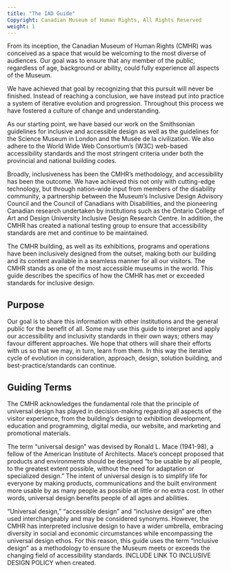 ```yaml
---
title: "The IAD Guide"
Copyright: Canadian Museum of Human Rights, All Rights Reserved
weight: 1
---
```


From its inception, the Canadian Museum of Human Rights (CMHR) was conceived as a space that would be welcoming to the most diverse of audiences. Our goal was to ensure that any member of the public, regardless of age, background or ability, could fully experience all aspects of the Museum.

We have achieved that goal by recognizing that this pursuit will never be finished. Instead of reaching a conclusion, we have instead put into practice a system of iterative evolution and progression. Throughout this process we have fostered a culture of change and understanding.

As our starting point, we have based our work on the Smithsonian guidelines for inclusive and accessible design as well as the guidelines for the Science Museum in London and the Musée de la civilization. We also adhere to the World Wide Web Consortium’s (W3C) web-based accessibility standards and the most stringent criteria under both the provincial and national building codes.

Broadly, inclusiveness has been the CMHR’s methodology, and accessibility has been the outcome. We have achieved this not only with cutting-edge technology, but through nation-wide input from members of the disability community, a partnership between the Museum’s Inclusive Design Advisory Council and the Council of Canadians with Disabilities, and the pioneering Canadian research undertaken by institutions such as the Ontario College of Art and Design University Inclusive Design Research Centre. In addition, the CMHR has created a national testing group to ensure that accessibility standards are met and continue to be maintained.

The CMHR building, as well as its exhibitions, programs and operations have been inclusively designed from the outset, making both our building and its content available in a seamless manner for all our visitors. The CMHR stands as one of the most accessible museums in the world. This guide describes the specifics of how the CMHR has met or exceeded standards for inclusive design.

## Purpose
Our goal is to share this information with other institutions and the general public for the benefit of all. Some may use this guide to interpret and apply our accessibility and inclusivity standards in their own ways; others may favour different approaches. We hope that others will share their efforts with us so that we may, in turn, learn from them. In this way the iterative cycle of evolution in consideration, approach, design, solution building, and best-practice/standards can continue.

## Guiding Terms
The CMHR acknowledges the fundamental role that the principle of universal design has played in decision-making regarding all aspects of the visitor experience, from the building’s design to exhibition development, education and programming, digital media, our website, and marketing and promotional materials.

The term “universal design” was devised by Ronald L. Mace (1941-98), a fellow of the American Institute of Architects. Mace’s concept proposed that products and environments should be designed “to be usable by all people, to the greatest extent possible, without the need for adaptation or specialized design.” The intent of universal design is to simplify life for everyone by making products, communications and the built environment more usable by as many people as possible at little or no extra cost. In other words, universal design benefits people of all ages and abilities.

“Universal design,” “accessible design” and “inclusive design” are often used interchangeably and may be considered synonyms. However, the CMHR has interpreted inclusive design to have a wider umbrella, embracing diversity in social and economic circumstances while encompassing the universal design ethos. For this reason, this guide uses the term “inclusive design” as a methodology to ensure the Museum meets or exceeds the changing field of accessibility standards. INCLUDE LINK TO INCLUSIVE DESIGN POLICY when created.
